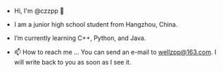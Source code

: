 - Hi, I'm @czzpp 👋
- I am a junior high school student from Hangzhou, China.
- I’m currently learning C++, Python, and Java.

- 📫 How to reach me ...
  You can send an e-mail to wellzpp@163.com.
  I will write back to you as soon as I see it.
